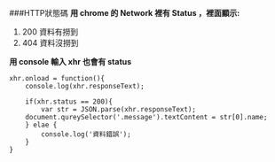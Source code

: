###HTTP狀態碼
**用 chrome 的 Network 裡有 Status ，裡面顯示:**
1. 200 資料有撈到
2. 404 資料沒撈到

**用 console 輸入 xhr 也會有 status**
```
xhr.onload = function(){
    console.log(xhr.responseText);
    
    if(xhr.status == 200){
        var str = JSON.parse(xhr.responseText);
    document.qureySelector('.message').textContent = str[0].name;
    } elae {
        console.log('資料錯誤');
    }
}
```